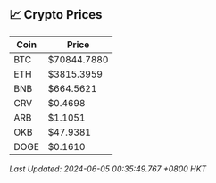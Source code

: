 ## 📈 Crypto Prices

| Coin | Price |
| ---- | ----- |
| BTC | $70844.7880 |
| ETH | $3815.3959 |
| BNB | $664.5621 |
| CRV | $0.4698 |
| ARB | $1.1051 |
| OKB | $47.9381 |
| DOGE | $0.1610 |

_Last Updated: 2024-06-05 00:35:49.767 +0800 HKT_